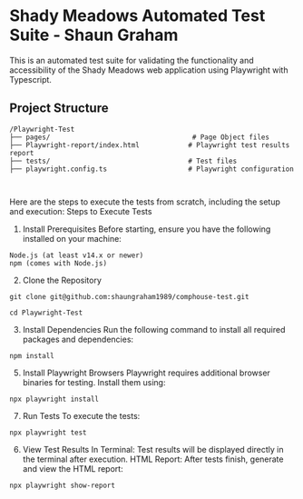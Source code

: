# Shady Meadows Automated Test Suite - Shaun Graham

This is an automated test suite for validating the functionality and accessibility of the Shady Meadows web application using Playwright with Typescript.

## Project Structure

```plaintext
/Playwright-Test
├── pages/                                   # Page Object files
├── Playwright-report/index.html            # Playwright test results report
├── tests/                                  # Test files
├── playwright.config.ts                    # Playwright configuration



```

Here are the steps to execute the tests from scratch, including the setup and execution:
Steps to Execute Tests 

1. Install Prerequisites
Before starting, ensure you have the following installed on your machine:
```
Node.js (at least v14.x or newer)
npm (comes with Node.js)
```
2. Clone the Repository
```
git clone git@github.com:shaungraham1989/comphouse-test.git

cd Playwright-Test
```

3. Install Dependencies
Run the following command to install all required packages and dependencies:
```
npm install
```


5. Install Playwright Browsers
Playwright requires additional browser binaries for testing. Install them using:
```
npx playwright install
```

7. Run Tests
To execute the tests:
```
npx playwright test

```

6. View Test Results
In Terminal: Test results will be displayed directly in the terminal after execution.
HTML Report:
After tests finish, generate and view the HTML report:
```
npx playwright show-report
```


